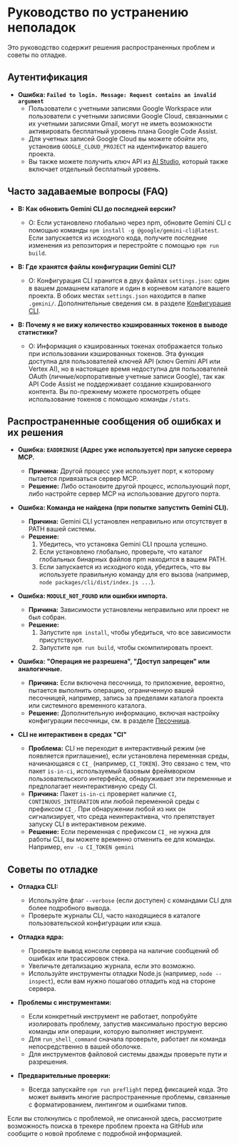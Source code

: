 # Руководство по устранению неполадок

Это руководство содержит решения распространенных проблем и советы по отладке.

## Аутентификация

- **Ошибка: `Failed to login. Message: Request contains an invalid argument`**
  - Пользователи с учетными записями Google Workspace или пользователи с учетными записями Google Cloud,
    связанными с их учетными записями Gmail, могут не иметь возможности активировать бесплатный
    уровень плана Google Code Assist.
  - Для учетных записей Google Cloud вы можете обойти это, установив
    `GOOGLE_CLOUD_PROJECT` на идентификатор вашего проекта.
  - Вы также можете получить ключ API из [AI Studio](https://aistudio.google.com/app/apikey), который также включает
    отдельный бесплатный уровень.

## Часто задаваемые вопросы (FAQ)

- **В: Как обновить Gemini CLI до последней версии?**
  - О: Если установлено глобально через npm, обновите Gemini CLI с помощью команды `npm install -g @google/gemini-cli@latest`. Если запускается из исходного кода, получите последние изменения из репозитория и перестройте с помощью `npm run build`.

- **В: Где хранятся файлы конфигурации Gemini CLI?**
  - О: Конфигурация CLI хранится в двух файлах `settings.json`: один в вашем домашнем каталоге и один в корневом каталоге вашего проекта. В обоих местах `settings.json` находится в папке `.gemini/`. Дополнительные сведения см. в разделе [Конфигурация CLI](./cli/configuration.md).

- **В: Почему я не вижу количество кэшированных токенов в выводе статистики?**
  - О: Информация о кэшированных токенах отображается только при использовании кэшированных токенов. Эта функция доступна для пользователей ключей API (ключ Gemini API или Vertex AI), но в настоящее время недоступна для пользователей OAuth (личные/корпоративные учетные записи Google), так как API Code Assist не поддерживает создание кэшированного контента. Вы по-прежнему можете просмотреть общее использование токенов с помощью команды `/stats`.

## Распространенные сообщения об ошибках и их решения

- **Ошибка: `EADDRINUSE` (Адрес уже используется) при запуске сервера MCP.**
  - **Причина:** Другой процесс уже использует порт, к которому пытается привязаться сервер MCP.
  - **Решение:**
    Либо остановите другой процесс, использующий порт, либо настройте сервер MCP на использование другого порта.

- **Ошибка: Команда не найдена (при попытке запустить Gemini CLI).**
  - **Причина:** Gemini CLI установлен неправильно или отсутствует в PATH вашей системы.
  - **Решение:**
    1.  Убедитесь, что установка Gemini CLI прошла успешно.
    2.  Если установлено глобально, проверьте, что каталог глобальных бинарных файлов npm находится в вашем PATH.
    3.  Если запускается из исходного кода, убедитесь, что вы используете правильную команду для его вызова (например, `node packages/cli/dist/index.js ...`).

- **Ошибка: `MODULE_NOT_FOUND` или ошибки импорта.**
  - **Причина:** Зависимости установлены неправильно или проект не был собран.
  - **Решение:**
    1.  Запустите `npm install`, чтобы убедиться, что все зависимости присутствуют.
    2.  Запустите `npm run build`, чтобы скомпилировать проект.

- **Ошибка: "Операция не разрешена", "Доступ запрещен" или аналогичные.**
  - **Причина:** Если включена песочница, то приложение, вероятно, пытается выполнить операцию, ограниченную вашей песочницей, например, запись за пределами каталога проекта или системного временного каталога.
  - **Решение:** Дополнительную информацию, включая настройку конфигурации песочницы, см. в разделе [Песочница](./cli/configuration.md#sandboxing).

- **CLI не интерактивен в средах "CI"**
  - **Проблема:** CLI не переходит в интерактивный режим (не появляется приглашение), если установлена переменная среды, начинающаяся с `CI_` (например, `CI_TOKEN`). Это связано с тем, что пакет `is-in-ci`, используемый базовым фреймворком пользовательского интерфейса, обнаруживает эти переменные и предполагает неинтерактивную среду CI.
  - **Причина:** Пакет `is-in-ci` проверяет наличие `CI`, `CONTINUOUS_INTEGRATION` или любой переменной среды с префиксом `CI_`. При обнаружении любой из них он сигнализирует, что среда неинтерактивна, что препятствует запуску CLI в интерактивном режиме.
  - **Решение:** Если переменная с префиксом `CI_` не нужна для работы CLI, вы можете временно отменить ее для команды. Например, `env -u CI_TOKEN gemini`

## Советы по отладке

- **Отладка CLI:**
  - Используйте флаг `--verbose` (если доступен) с командами CLI для более подробного вывода.
  - Проверьте журналы CLI, часто находящиеся в каталоге пользовательской конфигурации или кэша.

- **Отладка ядра:**
  - Проверьте вывод консоли сервера на наличие сообщений об ошибках или трассировок стека.
  - Увеличьте детализацию журнала, если это возможно.
  - Используйте инструменты отладки Node.js (например, `node --inspect`), если вам нужно пошагово отладить код на стороне сервера.

- **Проблемы с инструментами:**
  - Если конкретный инструмент не работает, попробуйте изолировать проблему, запустив максимально простую версию команды или операции, которую выполняет инструмент.
  - Для `run_shell_command` сначала проверьте, работает ли команда непосредственно в вашей оболочке.
  - Для инструментов файловой системы дважды проверьте пути и разрешения.

- **Предварительные проверки:**
  - Всегда запускайте `npm run preflight` перед фиксацией кода. Это может выявить многие распространенные проблемы, связанные с форматированием, линтингом и ошибками типов.

Если вы столкнулись с проблемой, не описанной здесь, рассмотрите возможность поиска в трекере проблем проекта на GitHub или сообщите о новой проблеме с подробной информацией.
